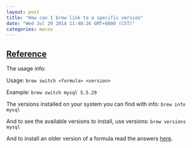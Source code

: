 ```yaml
---
layout: post
title: "How can I brew link to a specific version"
date: "Wed Jul 29 2014 11:40:26 GMT+0800 (CST)"
categories: macos
---
```


[Reference](http://stackoverflow.com/questions/13477363/how-can-i-brew-link-a-specific-version)
-----------------------------------------

The usage info:

Usage: `brew switch <formula> <version>`

Example: `brew switch mysql 5.5.29`

The versions installed on your system you can find with info: `brew info mysql`

And to see the available versions to install, use versions: `brew versions mysql`

And to install an older version of a formula read the answers [here](http://stackoverflow.com/questions/3987683/homebrew-install-specific-version-of-formula).
